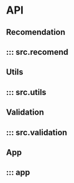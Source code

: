 # API

## Recomendation
::: src.recomend
---
## Utils
::: src.utils
---
## Validation
::: src.validation
---
## App
::: app
---